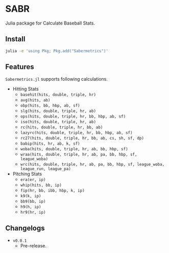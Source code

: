 # SABR

Julia package for Calculate Baseball Stats.

## Install

```bash
julia -e 'using Pkg; Pkg.add("Sabermetrics")'
```

## Features

`Sabermetrics.jl` supports following calculations.

- Hitting Stats
    - `basehit(hits, double, triple, hr)`
    - `avg(hits, ab)`
    - `obp(hits, bb, hbp, ab, sf)`
    - `slg(hits, double, triple, hr, ab)`
    - `ops(hits, double, triple, hr, bb, hbp, ab, sf)`
    - `iso(hits, double, triple, hr, ab)`
    - `rc(hits, double, triple, hr, bb, ab)`
    - `lazyrc(hits, double, triple, hr, bb, hbp, ab, sf)`
    - `rc27(hits, double, triple, hr, bb, ab, cs, sh, sf, dp)`
    - `babip(hits, hr, ab, k, sf)`
    - `woba(hits, double, triple, hr, ab, bb, hbp, sf)`
    - `wraa(hits, double, triple, hr, ab, pa, bb, hbp, sf, league_woba)`
    - `wrc(hits, double, triple, hr, ab, pa, bb, hbp, sf, league_woba, league_run, league_pa)`
- Pitching Stats
    - `era(er, ip)`
    - `whip(hits, bb, ip)`
    - `fip(hr, bb, ibb, hbp, k, ip)`
    - `k9(k, ip)`
    - `bb9(bb, ip)`
    - `h9(h, ip)`
    - `hr9(hr, ip)`

## Changelogs

- `v0.0.1`
    - Pre-release.